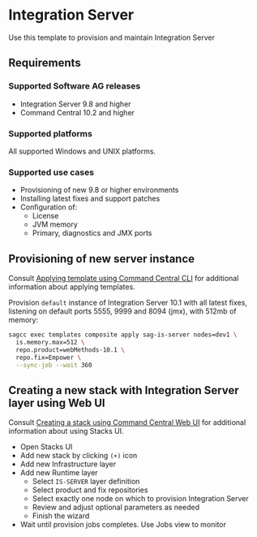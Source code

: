<!-- Copyright 2013 - 2018 Software AG, Darmstadt, Germany and/or its licensors

   SPDX-License-Identifier: Apache-2.0

    Licensed under the Apache License, Version 2.0 (the "License");
    you may not use this file except in compliance with the License.
    You may obtain a copy of the License at

        http://www.apache.org/licenses/LICENSE-2.0

    Unless required by applicable law or agreed to in writing, software
    distributed under the License is distributed on an "AS IS" BASIS,
     WITHOUT WARRANTIES OR CONDITIONS OF ANY KIND, either express or implied.
     See the License for the specific language governing permissions and

     limitations under the License.                                                  

-->

# Integration Server

Use this template to provision and maintain Integration Server

## Requirements

### Supported Software AG releases

* Integration Server 9.8 and higher
* Command Central 10.2 and higher

### Supported platforms

All supported Windows and UNIX platforms.

### Supported use cases

* Provisioning of new 9.8 or higher environments
* Installing latest fixes and support patches
* Configuration of:
  * License
  * JVM memory
  * Primary, diagnostics and JMX ports

## Provisioning of new server instance

Consult [Applying template using Command Central CLI](https://github.com/SoftwareAG/sagdevops-templates/wiki/Using-default-templates#applying-template-using-command-central-cli) for additional information about applying templates.

Provision `default` instance of Integration Server 10.1 with all latest fixes,
listening on default ports 5555, 9999 and 8094 (jmx), with 512mb of memory:

```bash
sagcc exec templates composite apply sag-is-server nodes=dev1 \
  is.memory.max=512 \
  repo.product=webMethods-10.1 \
  repo.fix=Empower \
  --sync-job --wait 360
```

## Creating a new stack with Integration Server layer using Web UI

Consult [Creating a stack using Command Central Web UI](https://github.com/SoftwareAG/sagdevops-templates/wiki/Using-default-templates#creating-a-new-stack-using-web-ui)
for additional information about using Stacks UI.

* Open Stacks UI
* Add new stack by clicking `(+)` icon
* Add new Infrastructure layer
* Add new Runtime layer
  * Select `IS-SERVER` layer definition
  * Select product and fix repositories
  * Select exactly one node on which to provision Integration Server
  * Review and adjust optional parameters as needed
  * Finish the wizard
* Wait until provision jobs completes. Use Jobs view to monitor
